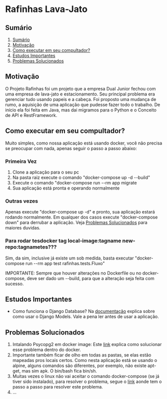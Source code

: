 # Rafinhas Lava-Jato

## Sumário
1. [Sumário](#Sumário)
2. [Motivação](#Motivação)
3. [Como executar em seu compultador?](#Como-executar-em-seu-compultador)
4. [Estudos Importantes](#Estudos-Importantes)
5. [Problemas Solucionados](#problemas-solucionados)

## Motivação
O Projeto Rafinhas foi um projeto que a empresa Dual Junior fechou com uma empresa de lava-jato e estacionamento. Seu principal problema era gerenciar tudo usando papeis e a cabeça. Foi proposto uma mudança de rumo, a aquisição de uma aplicação que pudesse fazer todo o trabalho. De início ela foi feita em Java, mas dai migramos para o Python e o Conceito de API e RestFramework.

## Como executar em seu compultador?
Muito simples, como nossa aplicação está usando docker, você não precisa se preocupar com nada, apenas seguir o passo a passo abaixo:
### Primeira Vez
1. Clone a aplicação para o seu pc
2. Na pasta raiz execute o comando "docker-compose up -d --build"
3. Execute o comando "docker-compose run --rm app migrate
4. Sua aplicação está pronta e operando normalmente

### Outras vezes
Apenas execute "docker-compose up -d" e pronto, sua aplicação estará rodando normalmente. Em qualquer dos casos execute "docker-compose down" para derrubar a aplicação. Veja [Problemas Solucionados](#problemas-solucionados) para maiores duvidas.

### Para rodar tesdocker tag local-image:tagname new-repo:tagnametes???
Sim, da sim, inclusive já existe um sob medida, basta executar "docker-compose run --rm app test rafinhas.tests.Fluxo"

IMPORTANTE: Sempre que houver alterações no Dockerfile ou no docker-compose, deve ser dado um --build, para que a alteração seja feita com sucesso.

## Estudos Importantes
- Como funciona o Django Database? Na [documentação](https://docs.djangoproject.com/en/2.2/intro/tutorial01/) explica sobre como usar o Django Models. Vale a pena ler antes de usar a aplicação.

## Problemas Solucionados
1. Intalando Psycopg2 em docker image: Este [link](https://stackoverflow.com/questions/46711990/error-pg-config-executable-not-found-when-installing-psycopg2-on-alpine-in-dock) explica como solucionar esse problema dentro do docker.
2. Importante também ficar de olho em todas as pastas, se elas estão mapeadas pros locais certos. Como nesta aplicação está se usando o alpine, alguns comandos são diferentes, por exemplo, não existe apt-get, mas sim apk. O bin/bash fica bin/sh.
3. Muitas vezes o linux não vai aceitar o comando docker-compose (se já tiver sido instalado), para resolver o problema, segue o [link](https://docs.docker.com/install/linux/linux-postinstall/) aonde tem o passo a passo para resolver este problema.
4. ...
